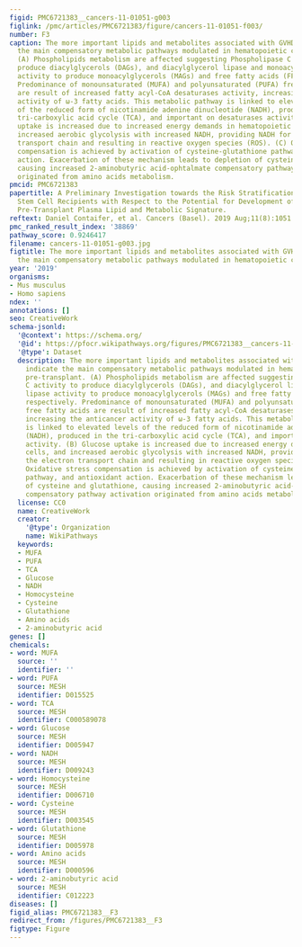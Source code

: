 ```yaml
---
figid: PMC6721383__cancers-11-01051-g003
figlink: /pmc/articles/PMC6721383/figure/cancers-11-01051-f003/
number: F3
caption: The more important lipids and metabolites associated with GVHD may indicate
  the main compensatory metabolic pathways modulated in hematopoietic cells pre-transplant.
  (A) Phospholipids metabolism are affected suggesting Phospholipase C activity to
  produce diacylglycerols (DAGs), and diacylglycerol lipase and monoacylglycerol lipase
  activity to produce monoacylglycerols (MAGs) and free fatty acids (FFA), respectively.
  Predominance of monounsaturated (MUFA) and polyunsaturated (PUFA) free fatty acids
  are result of increased fatty acyl-CoA desaturases activity, increasing the anticancer
  activity of ω-3 fatty acids. This metabolic pathway is linked to elevated levels
  of the reduced form of nicotinamide adenine dinucleotide (NADH), produced in the
  tri-carboxylic acid cycle (TCA), and important on desaturases activity. (B) Glucose
  uptake is increased due to increased energy demands in hematopoietic cells, and
  increased aerobic glycolysis with increased NADH, providing NADH for the electron
  transport chain and resulting in reactive oxygen species (ROS). (C) Oxidative stress
  compensation is achieved by activation of cysteine-glutathione pathway, and antioxidant
  action. Exacerbation of these mechanism leads to depletion of cysteine and glutathione,
  causing increased 2-aminobutyric acid-ophtalmate compensatory pathway activation
  originated from amino acids metabolism.
pmcid: PMC6721383
papertitle: A Preliminary Investigation towards the Risk Stratification of Allogeneic
  Stem Cell Recipients with Respect to the Potential for Development of GVHD via Their
  Pre-Transplant Plasma Lipid and Metabolic Signature.
reftext: Daniel Contaifer, et al. Cancers (Basel). 2019 Aug;11(8):1051.
pmc_ranked_result_index: '38869'
pathway_score: 0.9246417
filename: cancers-11-01051-g003.jpg
figtitle: The more important lipids and metabolites associated with GVHD may indicate
  the main compensatory metabolic pathways modulated in hematopoietic cells pre-transplant
year: '2019'
organisms:
- Mus musculus
- Homo sapiens
ndex: ''
annotations: []
seo: CreativeWork
schema-jsonld:
  '@context': https://schema.org/
  '@id': https://pfocr.wikipathways.org/figures/PMC6721383__cancers-11-01051-g003.html
  '@type': Dataset
  description: The more important lipids and metabolites associated with GVHD may
    indicate the main compensatory metabolic pathways modulated in hematopoietic cells
    pre-transplant. (A) Phospholipids metabolism are affected suggesting Phospholipase
    C activity to produce diacylglycerols (DAGs), and diacylglycerol lipase and monoacylglycerol
    lipase activity to produce monoacylglycerols (MAGs) and free fatty acids (FFA),
    respectively. Predominance of monounsaturated (MUFA) and polyunsaturated (PUFA)
    free fatty acids are result of increased fatty acyl-CoA desaturases activity,
    increasing the anticancer activity of ω-3 fatty acids. This metabolic pathway
    is linked to elevated levels of the reduced form of nicotinamide adenine dinucleotide
    (NADH), produced in the tri-carboxylic acid cycle (TCA), and important on desaturases
    activity. (B) Glucose uptake is increased due to increased energy demands in hematopoietic
    cells, and increased aerobic glycolysis with increased NADH, providing NADH for
    the electron transport chain and resulting in reactive oxygen species (ROS). (C)
    Oxidative stress compensation is achieved by activation of cysteine-glutathione
    pathway, and antioxidant action. Exacerbation of these mechanism leads to depletion
    of cysteine and glutathione, causing increased 2-aminobutyric acid-ophtalmate
    compensatory pathway activation originated from amino acids metabolism.
  license: CC0
  name: CreativeWork
  creator:
    '@type': Organization
    name: WikiPathways
  keywords:
  - MUFA
  - PUFA
  - TCA
  - Glucose
  - NADH
  - Homocysteine
  - Cysteine
  - Glutathione
  - Amino acids
  - 2-aminobutyric acid
genes: []
chemicals:
- word: MUFA
  source: ''
  identifier: ''
- word: PUFA
  source: MESH
  identifier: D015525
- word: TCA
  source: MESH
  identifier: C000589078
- word: Glucose
  source: MESH
  identifier: D005947
- word: NADH
  source: MESH
  identifier: D009243
- word: Homocysteine
  source: MESH
  identifier: D006710
- word: Cysteine
  source: MESH
  identifier: D003545
- word: Glutathione
  source: MESH
  identifier: D005978
- word: Amino acids
  source: MESH
  identifier: D000596
- word: 2-aminobutyric acid
  source: MESH
  identifier: C012223
diseases: []
figid_alias: PMC6721383__F3
redirect_from: /figures/PMC6721383__F3
figtype: Figure
---
```

